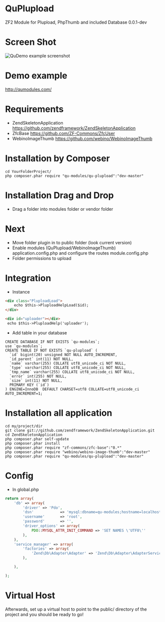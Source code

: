 QuPlupload
==========

ZF2 Module for Plupload, PhpThumb and included Database
0.0.1-dev

Screen Shot
==================================

![QuDemo example screenshot](http://dibuixa.com/screen.png)

Demo example
==================================

http://qumodules.com/

Requirements
==================================
- ZendSkeletonApplication https://github.com/zendframework/ZendSkeletonApplication
- ZfcBase https://github.com/ZF-Commons/ZfcUser
- WebinoImageThumb https://github.com/webino/WebinoImageThumb

Installation by Composer
========================

```
cd YourFolderProject/
php composer.phar require "qu-modules/qu-plupload":"dev-master"
```

Installation Drag and Drop
========================
- Drag a folder into modules folder or vendor folder


Next
========================
- Move folder plugin in to public folder (look current version)
- Enable modules (QuPlupload/WebinoImageThumb) application.config.php and configure the routes module.config.php
- Folder permissions to upload

Integration
========================

- Instance

```html
<div class="PluploadLoad">
    echo $this->PluploadHelpLoad($id);
</div>
```
```html
<div id="uploader"></div>
 echo $this->PluploadHelp('uploader');
```

- Add table in your database


```mysql
CREATE DATABASE IF NOT EXISTS `qu-modules`;
use `qu-modules`;
CREATE TABLE IF NOT EXISTS `qu-plupload` (
  `id` bigint(20) unsigned NOT NULL AUTO_INCREMENT,
  `id_parent` int(11) NOT NULL,
  `name` varchar(255) COLLATE utf8_unicode_ci NOT NULL,
  `type` varchar(255) COLLATE utf8_unicode_ci NOT NULL,
  `tmp_name` varchar(255) COLLATE utf8_unicode_ci NOT NULL,
  `error` int(255) NOT NULL,
  `size` int(11) NOT NULL,
  PRIMARY KEY (`id`)
) ENGINE=InnoDB  DEFAULT CHARSET=utf8 COLLATE=utf8_unicode_ci AUTO_INCREMENT=1;
```


Installation all application
========================

```
cd my/project/dir
git clone git://github.com/zendframework/ZendSkeletonApplication.git
cd ZendSkeletonApplication
php composer.phar self-update
php composer.phar install
php composer.phar require "zf-commons/zfc-base":"0.*"
php composer.phar require "webino/webino-image-thumb":"dev-master"
php composer.phar require "qu-modules/qu-plupload":"dev-master"
```

Config
========================
- In global.php
```php
return array(
    'db' => array(
        'driver' => 'Pdo',
        'dsn'            => 'mysql:dbname=qu-modules;hostname=localhost',
        'username'       => 'root',
        'password'       => '',
        'driver_options' => array(
            PDO::MYSQL_ATTR_INIT_COMMAND => 'SET NAMES \'UTF8\''
        ),
    ),
    'service_manager' => array(
        'factories' => array(
            'Zend\Db\Adapter\Adapter' => 'Zend\Db\Adapter\AdapterServiceFactory',
        ),

    ),

);
```

Virtual Host
========================
Afterwards, set up a virtual host to point to the public/ directory of the project and you should be ready to go!

